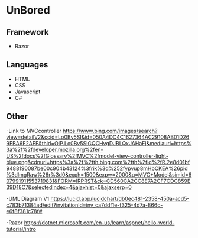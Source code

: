 # UnBored

## Framework
* Razor

## Languages
* HTML
* CSS
* Javascript
* C#
## Other
-Link to MVCcontroller
https://www.bing.com/images/search?view=detailV2&ccid=Lo0Bv5SI&id=050A4DC4C1627364AC29108AB01D269FBA6F2AFF&thid=OIP.Lo0Bv5SIGQCHvgDJBLQxJAHaFj&mediaurl=https%3a%2f%2fdeveloper.mozilla.org%2fen-US%2fdocs%2fGlossary%2fMVC%2fmodel-view-controller-light-blue.png&cdnurl=https%3a%2f%2fth.bing.com%2fth%2fid%2fR.2e8d01bf9488190087be00c904b43124%3frik%3d%252fypvup8mHbCKEA%26pid%3dImgRaw%26r%3d0&exph=1500&expw=2000&q=MVC+Model&simid=607991911553719831&FORM=IRPRST&ck=CD560CA2CC8E7A2CF7CDC859E39D18C7&selectedIndex=4&ajaxhist=0&ajaxserp=0

-UML Diagram V1
https://lucid.app/lucidchart/db0ec481-2358-450a-acd5-c783b71384ad/edit?invitationId=inv_ca7ddf1e-f325-4d7a-866c-e6f8f381c78f#

-Razor 
https://dotnet.microsoft.com/en-us/learn/aspnet/hello-world-tutorial/intro
